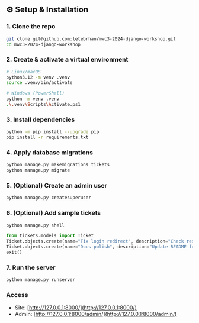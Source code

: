 ## ⚙️ Setup & Installation

### 1. Clone the repo
```bash
git clone git@github.com:letebrhan/mwc3-2024-django-workshop.git
cd mwc3-2024-django-workshop
```

### 2. Create & activate a virtual environment
```bash
# Linux/macOS
python3.12 -m venv .venv
source .venv/bin/activate

# Windows (PowerShell)
python -m venv .venv
.\.venv\Scripts\Activate.ps1
```

### 3. Install dependencies
```bash
python -m pip install --upgrade pip
pip install -r requirements.txt
```

### 4. Apply database migrations
```bash
python manage.py makemigrations tickets
python manage.py migrate
```

### 5. (Optional) Create an admin user
```bash
python manage.py createsuperuser
```

### 6. (Optional) Add sample tickets
```bash
python manage.py shell
```
```python
from tickets.models import Ticket
Ticket.objects.create(name="Fix login redirect", description="Check redirect after login", priority=1, completed=False)
Ticket.objects.create(name="Docs polish", description="Update README formatting", priority=3, completed=True)
exit()
```

### 7. Run the server
```bash
python manage.py runserver
```

### Access
- Site: [http://127.0.0.1:8000/](http://127.0.0.1:8000/)
- Admin: [http://127.0.0.1:8000/admin/](http://127.0.0.1:8000/admin/)
